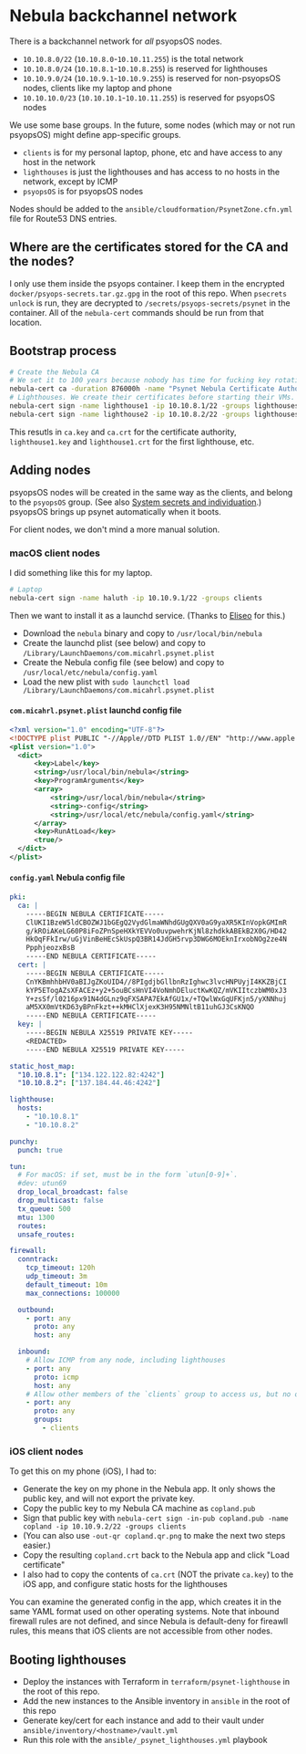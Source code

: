 # Nebula backchannel network

There is a backchannel network for _all_ psyopsOS nodes.

- `10.10.8.0/22` (`10.10.8.0`-`10.10.11.255`) is the total network
- `10.10.8.0/24` (`10.10.8.1`-`10.10.8.255`) is reserved for lighthouses
- `10.10.9.0/24` (`10.10.9.1`-`10.10.9.255`) is reserved for non-psyopsOS nodes, clients like my laptop and phone
- `10.10.10.0/23` (`10.10.10.1`-`10.10.11.255`) is reserved for psyopsOS nodes

We use some base groups.
In the future, some nodes (which may or not run psyopsOS) might define app-specific groups.

- `clients` is for my personal laptop, phone, etc and have access to any host in the network
- `lighthouses` is just the lighthouses and has access to no hosts in the network, except by ICMP
- `psyopsOS` is for psyopsOS nodes

Nodes should be added to the `ansible/cloudformation/PsynetZone.cfn.yml` file for Route53 DNS entries.

## Where are the certificates stored for the CA and the nodes?

I only use them inside the psyops container.
I keep them in the encrypted `docker/psyops-secrets.tar.gz.gpg` in the root of this repo.
When `psecrets unlock` is run, they are decrypted to `/secrets/psyops-secrets/psynet` in the container.
All of the `nebula-cert` commands should be run from that location.

## Bootstrap process

```sh
# Create the Nebula CA
# We set it to 100 years because nobody has time for fucking key rotation, gtfo lol
nebula-cert ca -duration 876000h -name "Psynet Nebula Certificate Authority"
# Lighthouses. We create their certificates before starting their VMs.
nebula-cert sign -name lighthouse1 -ip 10.10.8.1/22 -groups lighthouses
nebula-cert sign -name lighthouse2 -ip 10.10.8.2/22 -groups lighthouses
```

This resutls in `ca.key` and `ca.crt` for the certificate authority,
`lighthouse1.key` and `lighthouse1.crt` for the first lighthouse,
etc.

## Adding nodes

psyopsOS nodes will be created in the same way as the clients, and belong to the `psyopsOS` group.
(See also [System secrets and individuation](./system-secrets-individuation.md).)
psyopsOS brings up psynet automatically when it boots.

For client nodes, we don't mind a more manual solution.

### macOS client nodes

I did something like this for my laptop.

```sh
# Laptop
nebula-cert sign -name haluth -ip 10.10.9.1/22 -groups clients
```

Then we want to install it as a launchd service.
(Thanks to [Eliseo](https://eliseomartelli.it/blog/nebula) for this.)

- Download the `nebula` binary and copy to `/usr/local/bin/nebula`
- Create the launchd plist (see below) and copy to `/Library/LaunchDaemons/com.micahrl.psynet.plist`
- Create the Nebula config file (see below) and copy to `/usr/local/etc/nebula/config.yaml`
- Load the new plist with `sudo launchctl load /Library/LaunchDaemons/com.micahrl.psynet.plist`

#### `com.micahrl.psynet.plist` launchd config file

```xml
<?xml version="1.0" encoding="UTF-8"?>
<!DOCTYPE plist PUBLIC "-//Apple//DTD PLIST 1.0//EN" "http://www.apple.com/DTDs/PropertyList-1.0.dtd">
<plist version="1.0">
  <dict>
      <key>Label</key>
      <string>/usr/local/bin/nebula</string>
      <key>ProgramArguments</key>
      <array>
          <string>/usr/local/bin/nebula</string>
          <string>-config</string>
          <string>/usr/local/etc/nebula/config.yaml</string>
      </array>
      <key>RunAtLoad</key>
      <true/>
  </dict>
</plist>
```

#### `config.yaml` Nebula config file

```yaml
pki:
  ca: |
    -----BEGIN NEBULA CERTIFICATE-----
    ClUKI1BzeW5ldCBOZWJ1bGEgQ2VydGlmaWNhdGUgQXV0aG9yaXR5KInVopkGMImR
    g/kROiAKeLG60P8iFoZPnSpeHXkYEVVo0uvpwehrKjNl8zhdkkABEkB2X0G/HD42
    HkOqFFkIrw/uGjVinBeHEcSkUspQ3BR14JdGH5rvp3DWG6MOEknIrxobNOg2ze4N
    PpphjeozxBsB
    -----END NEBULA CERTIFICATE-----
  cert: |
    -----BEGIN NEBULA CERTIFICATE-----
    CnYKBmhhbHV0aBIJgZKoUID4//8PIgdjbGllbnRzIghwc3lvcHNPUyjI4KKZBjCI
    kYP5ETogAZsXFACEz+y2+5ouBCsHnVI4VoNmhDEluctKwKQZ/mVKIItczbWM0xJ3
    Y+zsSf/l0216px91N4dGLnz9qFXSAPA7EkAfGU1x/+TQwlWxGqUFKjn5/yXNNhuj
    aM5XX0mVtKD63yBPnFkzt++kMHClXjexK3H95NMNltB11uhGJ3CsKNQO
    -----END NEBULA CERTIFICATE-----
  key: |
    -----BEGIN NEBULA X25519 PRIVATE KEY-----
    <REDACTED>
    -----END NEBULA X25519 PRIVATE KEY-----

static_host_map:
  "10.10.8.1": ["134.122.122.82:4242"]
  "10.10.8.2": ["137.184.44.46:4242"]

lighthouse:
  hosts:
    - "10.10.8.1"
    - "10.10.8.2"

punchy:
  punch: true

tun:
  # For macOS: if set, must be in the form `utun[0-9]+`.
  #dev: utun69
  drop_local_broadcast: false
  drop_multicast: false
  tx_queue: 500
  mtu: 1300
  routes:
  unsafe_routes:

firewall:
  conntrack:
    tcp_timeout: 120h
    udp_timeout: 3m
    default_timeout: 10m
    max_connections: 100000

  outbound:
    - port: any
      proto: any
      host: any

  inbound:
    # Allow ICMP from any node, including lighthouses
    - port: any
      proto: icmp
      host: any
    # Allow other members of the `clients` group to access us, but no other nodes.
    - port: any
      proto: any
      groups:
        - clients
```

### iOS client nodes

To get this on my phone (iOS), I had to:

- Generate the key on my phone in the Nebula app. It only shows the public key, and will not export the private key.
- Copy the public key to my Nebula CA machine as `copland.pub`
- Sign that public key with `nebula-cert sign -in-pub copland.pub -name copland -ip 10.10.9.2/22 -groups clients`
- (You can also use `-out-qr copland.qr.png` to make the next two steps easier.)
- Copy the resulting `copland.crt` back to the Nebula app and click "Load certificate"
- I also had to copy the contents of `ca.crt` (NOT the private `ca.key`) to the iOS app, and configure static hosts for the lighthouses

You can examine the generated config in the app,
which creates it in the same YAML format used on other operating systems.
Note that inbound firewall rules are not defined,
and since Nebula is default-deny for fireawll rules,
this means that iOS clients are not accessible from other nodes.

## Booting lighthouses

- Deploy the instances with Terraform in `terraform/psynet-lighthouse` in the root of this repo.
- Add the new instances to the Ansible inventory in `ansible` in the root of this repo
- Generate key/cert for each instance and add to their vault under `ansible/inventory/<hostname>/vault.yml`
- Run this role with the `ansible/_psynet_lighthouses.yml` playbook
